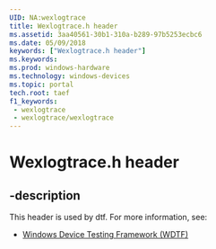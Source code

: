 ```yaml
---
UID: NA:wexlogtrace
title: Wexlogtrace.h header
ms.assetid: 3aa40561-30b1-310a-b289-97b5253ecbc6
ms.date: 05/09/2018
keywords: ["Wexlogtrace.h header"]
ms.keywords: 
ms.prod: windows-hardware
ms.technology: windows-devices
ms.topic: portal
tech.root: taef
f1_keywords:
 - wexlogtrace
 - wexlogtrace/wexlogtrace
---
```


# Wexlogtrace.h header


## -description

This header is used by dtf. For more information, see:

- [Windows Device Testing Framework (WDTF)](../_dtf/index.md)

